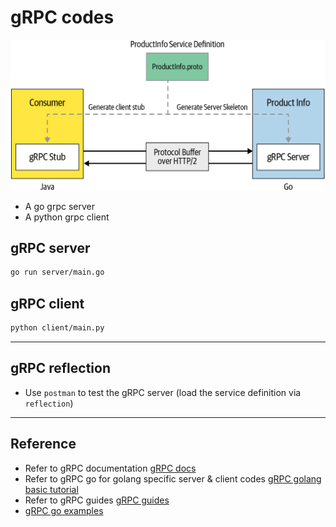# gRPC codes

![grpc](./grpc_0101.png)

- A go grpc server
- A python grpc client

## gRPC server

```bash
go run server/main.go
```

## gRPC client

```bash
python client/main.py
```

---

## gRPC reflection

- Use `postman` to test the gRPC server (load the service definition via `reflection`)

---

## Reference

- Refer to gRPC documentation [gRPC docs](https://grpc.io/docs/what-is-grpc/introduction/)
- Refer to gRPC go for golang specific server & client codes [gRPC golang basic tutorial](https://grpc.io/docs/languages/go/basics/)
- Refer to gRPC guides [gRPC guides](https://grpc.io/docs/guides/)
- [gRPC go examples](https://github.com/grpc/grpc-go/tree/master/examples)

